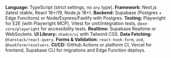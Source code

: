 
**Language:** TypeScript (strict settings, no `any` type).
**Framework:** Next.js (latest stable, React 18+/19, Node.js 18+).
**Backend:** Supabase (Postgres + Edge Functions) or Node/Express/Fastify with Postgres.
**Testing:** Playwright for E2E (with Playwright MCP), Vitest for unit/integration tests, `@axe-core/playwright` for accessibility tests.
**Realtime:** Supabase Realtime or WebSockets.
**UI Library:** `shadcn/ui` with Tailwind CSS.
**Data Fetching:** `@tanstack/react-query`.
**Forms & Validation:** `react-hook-form`, `zod`, `@hookform/resolvers`.
**CI/CD:** GitHub Actions or platform CI, Vercel for frontend, Supabase CLI for migrations and Edge Function deploys.
